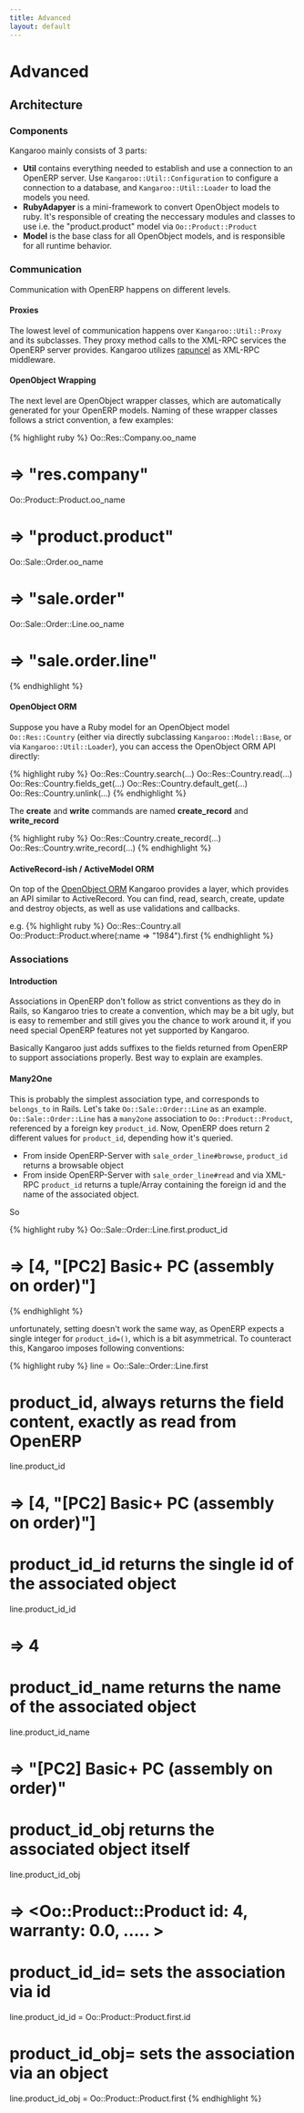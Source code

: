 ```yaml
---
title: Advanced
layout: default
---
```


Advanced
========

Architecture
------------

### Components
Kangaroo mainly consists of 3 parts:

*  **Util** contains everything needed to establish and use a connection to an OpenERP server.
   Use `Kangaroo::Util::Configuration` to configure a connection to a database, and
   `Kangaroo::Util::Loader` to load the models you need.
*  **RubyAdapyer** is a mini-framework to convert OpenObject models to ruby. It's responsible 
   of creating the neccessary modules and classes to use i.e. the "product.product" model
   via `Oo::Product::Product`
*  **Model** is the base class for all OpenObject models, and is responsible for all runtime
   behavior.
    


### Communication
Communication with OpenERP happens on different levels.

#### Proxies
The lowest level of communication happens over `Kangaroo::Util::Proxy` and its subclasses. They
proxy method calls to the XML-RPC services the OpenERP server provides. Kangaroo utilizes [rapuncel](http://rubygems.org/gems/rapuncel) as XML-RPC middleware.

#### OpenObject Wrapping
The next level are OpenObject wrapper classes, which are automatically generated for your OpenERP models. Naming of these wrapper classes follows a strict convention, a few examples:

{% highlight ruby %}
Oo::Res::Company.oo_name
# => "res.company"

Oo::Product::Product.oo_name
# => "product.product"

Oo::Sale::Order.oo_name
# => "sale.order"

Oo::Sale::Order::Line.oo_name
# => "sale.order.line"
{% endhighlight %}

#### OpenObject ORM

Suppose you have a Ruby model for an OpenObject model `Oo::Res::Country` (either via directly subclassing `Kangaroo::Model::Base`, or via `Kangaroo::Util::Loader`), you can access the OpenObject ORM API directly:

{% highlight ruby %}
Oo::Res::Country.search(...)
Oo::Res::Country.read(...)
Oo::Res::Country.fields_get(...)
Oo::Res::Country.default_get(...)
Oo::Res::Country.unlink(...)
{% endhighlight %}
    
The **create** and **write** commands are named **create\_record** and **write\_record**

{% highlight ruby %}
Oo::Res::Country.create_record(...)
Oo::Res::Country.write_record(...)
{% endhighlight %}
    
#### ActiveRecord-ish / ActiveModel ORM

On top of the [OpenObject ORM](#openobject_orm) Kangaroo provides a layer, which provides an API similar to ActiveRecord. You can find, read, search, create, update and destroy objects, as well as use validations and callbacks. 

e.g.
{% highlight ruby %}
Oo::Res::Country.all
Oo::Product::Product.where(:name => "1984").first
{% endhighlight %}

### Associations

#### Introduction

Associations in OpenERP don't follow as strict conventions as they do in Rails, so Kangaroo tries to create a convention, which may be a bit ugly, but is easy to remember and still gives you the chance to work around it, if you need special OpenERP features not yet supported by Kangaroo. 

Basically Kangaroo just adds suffixes to the fields returned from OpenERP to support associations properly. Best way to explain are examples.

#### Many2One

This is probably the simplest association type, and corresponds to `belongs_to` in Rails. Let's take `Oo::Sale::Order::Line` as an example. `Oo::Sale::Order::Line` has a `many2one` association to `Oo::Product::Product`, referenced by a foreign key `product_id`. Now, OpenERP does return 2 different values for `product_id`, depending how it's queried.

* From inside OpenERP-Server with `sale_order_line#browse`, `product_id` returns a browsable object
* From inside OpenERP-Server with `sale_order_line#read` and via XML-RPC `product_id` returns a tuple/Array
  containing the foreign id and the name of the associated object.
  
So

{% highlight ruby %}
Oo::Sale::Order::Line.first.product_id
# => [4, "[PC2] Basic+ PC (assembly on order)"]
{% endhighlight %}

unfortunately, setting doesn't work the same way, as OpenERP expects a single integer for `product_id=()`,
which is a bit asymmetrical. To counteract this, Kangaroo imposes following conventions:

{% highlight ruby %}
line = Oo::Sale::Order::Line.first

# product_id, always returns the field content, exactly as read from OpenERP
line.product_id
# => [4, "[PC2] Basic+ PC (assembly on order)"]

# product_id_id returns the single id of the associated object
line.product_id_id
# => 4

# product_id_name returns the name of the associated object
line.product_id_name
# => "[PC2] Basic+ PC (assembly on order)"

# product_id_obj returns the associated object itself
line.product_id_obj
# => <Oo::Product::Product id: 4, warranty: 0.0, ..... > 

# product_id_id= sets the association via id
line.product_id_id = Oo::Product::Product.first.id

# product_id_obj= sets the association via an object
line.product_id_obj = Oo::Product::Product.first
{% endhighlight %}